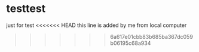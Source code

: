 # testtest
just for test 
<<<<<<< HEAD
this line is added by me from local computer
>>>>>>> 6a617e01cbb83b685ba367dc059b06195c68a934
